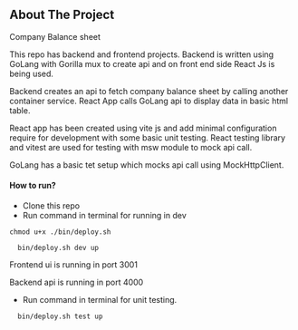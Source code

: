 <!-- ABOUT THE PROJECT -->

## About The Project

Company Balance sheet

This repo has backend and frontend projects. Backend is written using GoLang with Gorilla mux to create api and on front end side React Js is being used.

Backend creates an api to fetch company balance sheet by calling another container service. React App calls GoLang api to display data in basic html table.

React app has been created using vite js and add minimal configuration require for development with some basic unit testing. React testing library and vitest are used for testing with msw module to mock api call.

GoLang has a basic tet setup which mocks api call using MockHttpClient.

#### How to run?

- Clone this repo
- Run command in terminal for running in dev

`chmod u+x ./bin/deploy.sh`

```
  bin/deploy.sh dev up
```

Frontend ui is running in port 3001

Backend api is running in port 4000

- Run command in terminal for unit testing.

```
  bin/deploy.sh test up
```
